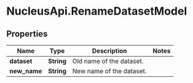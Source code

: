 # NucleusApi.RenameDatasetModel

## Properties
Name | Type | Description | Notes
------------ | ------------- | ------------- | -------------
**dataset** | **String** | Old name of the dataset. | 
**new_name** | **String** | New name of the dataset. | 


